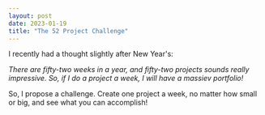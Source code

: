 ```yaml
---
layout: post
date: 2023-01-19
title: "The 52 Project Challenge"
---
```


I recently had a thought slightly after New Year's:

*There are fifty-two weeks in a year, and fifty-two projects
sounds really impressive. So, if I do a project a week, I
will have a massiev portfolio!*

So, I propose a challenge. Create one project a week, no matter
how small or big, and see what you can accomplish!
